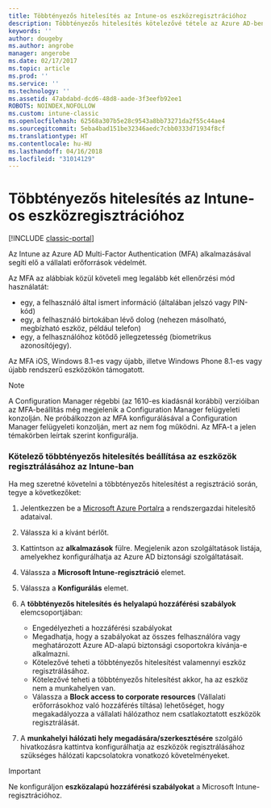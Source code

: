 ```yaml
---
title: Többtényezős hitelesítés az Intune-os eszközregisztrációhoz
description: Többtényezős hitelesítés kötelezővé tétele az Azure AD-ben az eszközök regisztrálásához.
keywords: ''
author: dougeby
ms.author: angrobe
manager: angerobe
ms.date: 02/17/2017
ms.topic: article
ms.prod: ''
ms.service: ''
ms.technology: ''
ms.assetid: 47abdabd-dcd6-48d8-aade-3f3eefb92ee1
ROBOTS: NOINDEX,NOFOLLOW
ms.custom: intune-classic
ms.openlocfilehash: 62568a307b5e28c9543a8bb73271da2f55c44ae4
ms.sourcegitcommit: 5eba4bad151be32346aedc7cbb0333d71934f8cf
ms.translationtype: HT
ms.contentlocale: hu-HU
ms.lasthandoff: 04/16/2018
ms.locfileid: "31014129"
---
```

# <a name="multi-factor-authentication-for-intune-device-enrollments"></a>Többtényezős hitelesítés az Intune-os eszközregisztrációhoz

[!INCLUDE [classic-portal](../includes/classic-portal.md)]

Az Intune az Azure AD Multi-Factor Authentication (MFA) alkalmazásával segíti elő a vállalati erőforrások védelmét.

Az MFA az alábbiak közül követeli meg legalább két ellenőrzési mód használatát: 

- egy, a felhasználó által ismert információ (általában jelszó vagy PIN-kód)
- egy, a felhasználó birtokában lévő dolog (nehezen másolható, megbízható eszköz, például telefon)
- egy, a felhasználóhoz kötődő jellegzetesség (biometrikus azonosítójegy).

Az MFA iOS, Windows 8.1-es vagy újabb, illetve Windows Phone 8.1-es vagy újabb rendszerű eszközökön támogatott.

> [!NOTE]
> A Configuration Manager régebbi (az 1610-es kiadásnál korábbi) verzióiban az MFA-beállítás még megjelenik a Configuration Manager felügyeleti konzolján. Ne próbálkozzon az MFA konfigurálásával a Configuration Manager felügyeleti konzolján, mert az nem fog működni. Az MFA-t a jelen témakörben leírtak szerint konfigurálja.

### <a name="configure-intune-to-require-multi-factor-authentication-at-device-enrollment"></a>Kötelező többtényezős hitelesítés beállítása az eszközök regisztrálásához az Intune-ban
Ha meg szeretné követelni a többtényezős hitelesítést a regisztráció során, tegye a következőket:

1. Jelentkezzen be a [Microsoft Azure Portalra](https://manage.windowsazure.com) a rendszergazdai hitelesítő adataival.
2. Válassza ki a kívánt bérlőt.
2. Kattintson az **alkalmazások** fülre. Megjelenik azon szolgáltatások listája, amelyekhez konfigurálhatja az Azure AD biztonsági szolgáltatásait.
3. Válassza a **Microsoft Intune-regisztráció** elemet.
4. Válassza a **Konfigurálás** elemet. 
5. A **többtényezős hitelesítés és helyalapú hozzáférési szabályok** elemcsoportjában:
    
    -  Engedélyezheti a hozzáférési szabályokat
    -  Megadhatja, hogy a szabályokat az összes felhasználóra vagy meghatározott Azure AD-alapú biztonsági csoportokra kívánja-e alkalmazni.
    -  Kötelezővé teheti a többtényezős hitelesítést valamennyi eszköz regisztrálásához.
    -  Kötelezővé teheti a többtényezős hitelesítést akkor, ha az eszköz nem a munkahelyen van.
    -  Válassza a **Block access to corporate resources** (Vállalati erőforrásokhoz való hozzáférés tiltása) lehetőséget, hogy megakadályozza a vállalati hálózathoz nem csatlakoztatott eszközök regisztrálását. 
4. A **munkahelyi hálózati hely megadására/szerkesztésére** szolgáló hivatkozásra kattintva konfigurálhatja az eszközök regisztrálásához szükséges hálózati kapcsolatokra vonatkozó követelményeket.

> [!IMPORTANT]
> 
> Ne konfiguráljon **eszközalapú hozzáférési szabályokat** a Microsoft Intune-regisztrációhoz.
